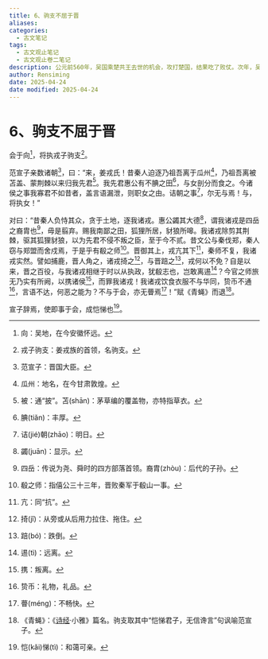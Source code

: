 ```yaml
---
title: 6、驹支不屈于晋
aliases: 
categories:
  - 古文笔记
tags:
  - 古文观止笔记
  - 古文观止卷二笔记
description: 公元前560年，吴国乘楚共王去世的机会，攻打楚国，结果吃了败仗。次年，吴国的盟友晋国联合十三国诸侯，一起商讨对付楚国。在会盟的前一天，晋国大夫范宣子指责西戎的领袖驹支“言语泄露”，不让他出席大会，这其实是欲加之罪。驹支面对指责，不甘受辱，据理反驳，动情演说，最终使范宣子自觉理亏而赔罪。
author: Rensiming
date: 2025-04-24
date modified: 2025-04-24
---
```


# 6、驹支不屈于晋

会于向[^1]，将执戎子驹支[^2]。

范宣子亲数诸朝[^3]，曰：“来，姜戎氏！昔秦人迫逐乃祖吾离于瓜州[^4]，乃祖吾离被苫盖、蒙荆棘以来归我先君[^5]。我先君惠公有不腆之田[^6]，与女剖分而食之。今诸侯之事我寡君不如昔者，盖言语漏泄，则职女之由。诘朝之事[^7]，尔无与焉！与，将执女！”

对曰：“昔秦人负恃其众，贪于土地，逐我诸戎。惠公蠲其大德[^8]，谓我诸戎是四岳之裔胄也[^9]，毋是翦弃。赐我南鄙之田，狐狸所居，豺狼所嗥。我诸戎除剪其荆棘，驱其狐狸豺狼，以为先君不侵不叛之臣，至于今不贰。昔文公与秦伐郑，秦人窃与郑盟而舍戍焉，于是乎有殽之师[^10]。晋御其上，戎亢其下[^11]，秦师不复，我诸戎实然。譬如捕鹿，晋人角之，诸戎掎之[^12]，与晋踣之[^13]，戎何以不免？自是以来，晋之百役，与我诸戎相继于时以从执政，犹殽志也，岂敢离逷[^14]？今官之师旅无乃实有所阙，以携诸侯[^15]，而罪我诸戎！我诸戎饮食衣服不与华同，贽币不通[^16]，言语不达，何恶之能为？不与于会，亦无瞢焉[^17]！”赋《青蝇》而退[^18]。

宣子辞焉，使即事于会，成恺悌也[^19]。

[^1]:向：吴地，在今安徽怀远。

[^2]:戎子驹支：姜戎族的首领，名驹支。

[^3]:范宣子：晋国大臣。

[^4]:瓜州：地名，在今甘肃敦煌。

[^5]:被：通“披”。苫(shān)：茅草编的覆盖物，亦特指草衣。

[^6]:腆(tiǎn)：丰厚。

[^7]:诘(jié)朝(zhāo)：明日。

[^8]:蠲(juān)：显示。

[^9]:四岳：传说为尧、舜时的四方部落首领。裔胄(zhòu)：后代的子孙。

[^10]:殽之师：指僖公三十三年，晋败秦军于殽山一事。

[^11]:亢：同“抗”。

[^12]:掎(jǐ)：从旁或从后用力拉住、拖住。

[^13]:踣(bó)：跌倒。

[^14]:逷(tì)：远离。

[^15]:携：叛离。  
  
[^16]:贽币：礼物，礼品。

[^17]:瞢(ménɡ)：不畅快。

[^18]:《青蝇》：《[诗经](https://shijing.5000yan.com/)·小雅》篇名。驹支取其中“恺悌君子，无信谗言”句讽喻范宣子。

[^19]:恺(kǎi)悌(tì)：和蔼可亲。
